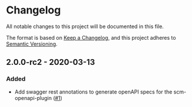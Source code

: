 # Changelog
All notable changes to this project will be documented in this file.

The format is based on [Keep a Changelog](https://keepachangelog.com/en/1.0.0/),
and this project adheres to [Semantic Versioning](https://semver.org/spec/v2.0.0.html).

## 2.0.0-rc2 - 2020-03-13
### Added
- Add swagger rest annotations to generate openAPI specs for the scm-openapi-plugin ([#1](https://github.com/scm-manager/scm-tagprotection-plugin/pull/1))
